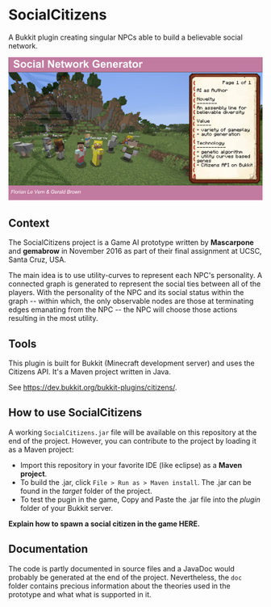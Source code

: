 # SocialCitizens
A Bukkit plugin creating singular NPCs able to build a believable social
network.

![Proposal Slide](https://github.com/Mascarpone/SocialCitizens/blob/master/doc/Proposal%20slide.png)

## Context
The SocialCitizens project is a Game AI prototype written by **Mascarpone**
and **gemabrow** in November 2016 as part of their final assignment at UCSC,
Santa Cruz, USA.

The main idea is to use utility-curves to represent each NPC's personality.
A connected graph is generated to represent the social ties between all
of the players. With the personality of the NPC and its social status within
the graph -- within which, the only observable nodes are those at terminating
edges emanating from the NPC -- the NPC will choose those actions resulting
in the most utility.

## Tools
This plugin is built for Bukkit (Minecraft development server) and uses the
Citizens API. It's a Maven project written in Java.

See https://dev.bukkit.org/bukkit-plugins/citizens/.

## How to use SocialCitizens
A working `SocialCitizens.jar` file will be available on this repository
at the end of the project. However, you can contribute to the project by
loading it as a Maven project:

- Import this repository in your favorite IDE (like eclipse) as a
  **Maven project**.
- To build the .jar, click `File > Run as > Maven install`. The .jar
  can be found in the _target_ folder of the project.
- To test the pugin in the game, Copy and Paste the .jar file into the
  _plugin_ folder of your Bukkit server.

**Explain how to spawn a social citizen in the game HERE.**

## Documentation
The code is partly documented in source files and a JavaDoc would
probably be generated at the end of the project.
Nevertheless, the `doc` folder contains precious information about the
theories used in the prototype and what what is supported in it.
